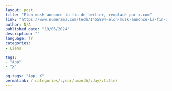 ```yaml
---
layout: post
title: "Elon musk annonce la fin de twitter, remplacé par x.com"
link: "https://www.numerama.com/tech/1455894-elon-musk-annonce-la-fin-de-twitter-remplace-par-x-com.html"
author: N/A
published_date: "19/05/2024"
description: ""
language: fr
categories:
- Liens

tags:
- "App"
- "X"

og-tags: "App, X"
permalink: /:categories/:year/:month/:day/:title/
---
```

